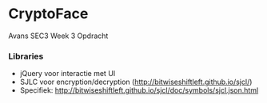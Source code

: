 # CryptoFace
Avans SEC3 Week 3 Opdracht

### Libraries
- jQuery voor interactie met UI
- SJLC voor encryption/decryption (http://bitwiseshiftleft.github.io/sjcl/)
- Specifiek: http://bitwiseshiftleft.github.io/sjcl/doc/symbols/sjcl.json.html
